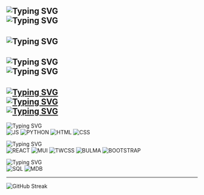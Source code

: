 ![Typing SVG](https://readme-typing-svg.demolab.com?font=Fira+Code&duration=2000&pause=6000&color=44F711&random=false&width=435&lines=Hi%2C+I'm+Richard!) <br>
![Typing SVG](https://readme-typing-svg.demolab.com?font=Fira+Code&duration=2000&pause=6000&color=29F7B5&random=false&width=435&lines=...a+Full-Stack+Software+Developer.) <br>
----- 
![Typing SVG](https://readme-typing-svg.demolab.com?font=Fira+Code&duration=2000&pause=6000&color=EE8FF7&random=false&width=435&lines=STATUS%3A+%5BOPEN+TO+WORK%5D) <br>
-----

![Typing SVG](https://readme-typing-svg.demolab.com?font=Fira+Code&duration=2000&pause=60000&random=false&width=435&lines=Los+Angeles%2C+CA) <br>
![Typing SVG](https://readme-typing-svg.demolab.com?font=Fira+Code&duration=2000&pause=60000&random=false&width=435&lines=Stack%3A+JavaScript%2FMERN) <br>
-----
[![Typing SVG](https://readme-typing-svg.demolab.com?font=Fira+Code&duration=2000&pause=60000&color=E2F765&random=false&width=435&lines=>>Portfolio<<)](https://www.richardsong.dev) <br>
[![Typing SVG](https://readme-typing-svg.demolab.com?font=Fira+Code&duration=2000&pause=60000&color=E2F765&random=false&width=435&lines=>>LinkedIn<<)](https://www.linkedin.com/in/song-richard) <br>
[![Typing SVG](https://readme-typing-svg.demolab.com?font=Fira+Code&duration=2000&pause=60000&color=E2F765&random=false&width=435&lines=>>Resume<<)](https://www.richardsong.dev/assets/RICHARD%20SONG%20-%20RESUME.pdf) <br>
-----
![Typing SVG](https://readme-typing-svg.demolab.com?font=Fira+Code&duration=2000&pause=15000&color=44F711&random=false&width=435&lines=Languages:) <br>
![JS](https://img.shields.io/badge/JavaScript-323330?style=for-the-badge&logo=javascript&logoColor=F7DF1E)
![PYTHON](https://img.shields.io/badge/Python-FFD43B?style=for-the-badge&logo=python&logoColor=blue)
![HTML](https://img.shields.io/badge/HTML5-E34F26?style=for-the-badge&logo=html5&logoColor=white)
![CSS](https://img.shields.io/badge/CSS3-1572B6?style=for-the-badge&logo=css3&logoColor=white)

![Typing SVG](https://readme-typing-svg.demolab.com?font=Fira+Code&duration=2000&pause=15000&color=44F711&random=false&width=435&lines=Front-End:) <br>
![REACT](https://img.shields.io/badge/React-20232A?style=for-the-badge&logo=react&logoColor=61DAFB)
![MUI](https://img.shields.io/badge/Material%20UI-007FFF?style=for-the-badge&logo=mui&logoColor=white)
![TWCSS](https://img.shields.io/badge/Tailwind_CSS-38B2AC?style=for-the-badge&logo=tailwind-css&logoColor=white)
![BULMA](https://img.shields.io/badge/Bulma-00D1B2?style=for-the-badge&logo=Bulma&logoColor=white)
![BOOTSTRAP](https://img.shields.io/badge/Bootstrap-563D7C?style=for-the-badge&logo=bootstrap&logoColor=white)

![Typing SVG](https://readme-typing-svg.demolab.com?font=Fira+Code&duration=2000&pause=15000&color=44F711&random=false&width=435&lines=Back-End:) <br>
![SQL](https://img.shields.io/badge/MySQL-005C84?style=for-the-badge&logo=mysql&logoColor=white)
![MDB](https://img.shields.io/badge/MongoDB-4EA94B?style=for-the-badge&logo=mongodb&logoColor=white)

-----
![GitHub Streak](https://streak-stats.demolab.com?user=Song-richard&theme=dark) <br>
